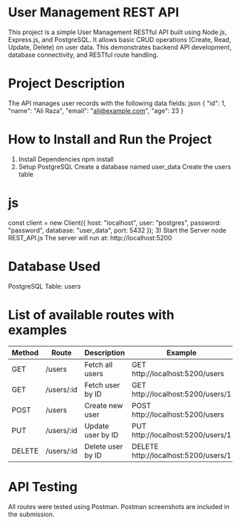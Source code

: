 # User Management REST API
This project is a simple User Management RESTful API built using Node.js, Express.js, and PostgreSQL. It allows basic CRUD operations (Create, Read, Update, Delete) on user data.
This demonstrates backend API development, database connectivity, and RESTful route handling.

# Project Description
The API manages user records with the following data fields:
json
{
  "id": 1,
  "name": "Ali Raza",
  "email": "ali@example.com",
  "age": 23
}

# How to Install and Run the Project
1) Install Dependencies 
    npm install
2) Setup PostgreSQL
   Create a database named user_data
   Create the users table
  # js
  const client = new Client({
  host: "localhost",
  user: "postgres",
  password: "password",
  database: "user_data",
  port: 5432
});
3) Start the Server
    node REST_API.js
    The server will run at:
    http://localhost:5200
    
# Database Used
PostgreSQL
Table: users

# List of available routes with examples
| Method | Route        | Description       | Example                                |
| ------ | ------------ | ----------------- | -------------------------------------- |
| GET    | /users     | Fetch all users   | GET http://localhost:5200/users     |
| GET    | /users/:id | Fetch user by ID  | GET http://localhost:5200/users/1    |
| POST   | /users     | Create new user   | POST http://localhost:5200/users     |
| PUT    | /users/:id | Update user by ID | PUT http://localhost:5200/users/1    |
| DELETE | /users/:id | Delete user by ID | DELETE http://localhost:5200/users/1 |

# API Testing
All routes were tested using Postman.
Postman screenshots are included in the submission.
